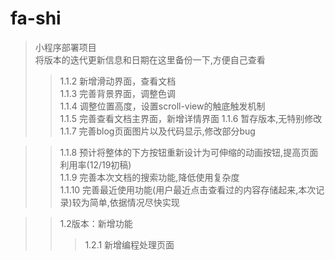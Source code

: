 # fa-shi
>小程序部署项目  
>将版本的迭代更新信息和日期在这里备份一下,方便自己查看  
>>1.1.2 新增滑动界面，查看文档  
>>1.1.3 完善背景界面，调整色调  
>>1.1.4 调整位置高度，设置scroll-view的触底触发机制  
>>1.1.5 完善查看文档主界面，新增详情界面
>>1.1.6 暂存版本,无特别修改  
>>1.1.7 完善blog页面图片以及代码显示,修改部分bug  


>>1.1.8 预计将整体的下方按钮重新设计为可伸缩的动画按钮,提高页面利用率(12/19初稿)  
>>1.1.9 完善本次文档的搜索功能,降低使用复杂度  
>>1.1.10 完善最近使用功能(用户最近点击查看过的内容存储起来,本次记录)较为简单,依据情况尽快实现  

>>1.2版本：新增功能
>>>1.2.1 新增编程处理页面